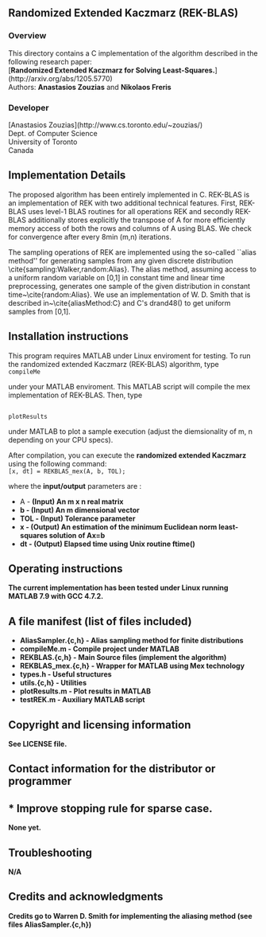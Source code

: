 <h2> Randomized Extended Kaczmarz (REK-BLAS)</h2>
<h3> Overview </h3>
This directory contains a C implementation of the algorithm described in the following research paper:
<br>
[<b>Randomized Extended Kaczmarz for Solving Least-Squares.</b>](http://arxiv.org/abs/1205.5770)
<br>
Authors: <b>Anastasios Zouzias</b> and <b>Nikolaos Freris</b> 
<br>

<h3> Developer </h3>
[Anastasios Zouzias](http://www.cs.toronto.edu/~zouzias/)
<br>
Dept. of Computer Science
<br>
University of Toronto
<br>
Canada

<h2>
Implementation Details
</h2>
The proposed algorithm has been entirely implemented in C. REK-BLAS is an implementation of REK 
with two additional technical features. First, REK-BLAS uses level-1 BLAS routines for all operations REK 
and secondly REK-BLAS additionally stores explicitly the transpose of A for more efficiently memory access 
of both the rows and columns of A using BLAS. We check for convergence after every 8min (m,n) iterations. 

The sampling operations of REK are implemented using the so-called ``alias method'' for generating samples 
from any given discrete distribution \cite{sampling:Walker,random:Alias}. The alias method, assuming access 
to a uniform random variable on [0,1] in constant time and linear time preprocessing, generates one sample
of the given distribution in constant time~\cite{random:Alias}. We use an implementation of W. D. Smith that 
is described in~\cite{aliasMethod:C} and C's <it>drand48</it>() to get uniform samples from [0,1].


<h2>
Installation instructions
</h2>
This program requires MATLAB under Linux enviroment for testing. To run the randomized extended Kaczmarz (REK-BLAS) algorithm, type

<code>
compileMe
</code>

under your MATLAB enviroment. This MATLAB script will compile the mex implementation of REK-BLAS. Then, type

<code>
plotResults
</code>

under MATLAB to plot a sample execution (adjust the diemsionality of m, n depending on your CPU specs).

<p>
After compilation, you can execute the <b>randomized extended Kaczmarz</b> using the following command:

<code>
[x, dt] = REKBLAS_mex(A, b, TOL);
</code>

where the <b>input/output</b> parameters are : 

+ A        - <b>(Input) An m x n real matrix
+ b        - <b>(Input) An m dimensional vector
+ TOL      - <b>(Input) Tolerance parameter
+ x        - <b>(Output) An estimation of the minimum Euclidean norm least-squares solution of Ax=b
+ dt       - <b>(Output) Elapsed time using Unix routine ftime()

<h2>
Operating instructions
</h2>

The current implementation has been tested under Linux running MATLAB 7.9 with GCC 4.7.2.

<h2>
A file manifest (list of files included)
</h2>

* AliasSampler.{c,h} - <b> Alias sampling method for finite distributions</b>
* compileMe.m        - <b> Compile project under MATLAB </b>
* REKBLAS.{c,h}      - <b> Main Source files (implement the algorithm) </b>
* REKBLAS_mex.{c,h}  - <b> Wrapper for MATLAB using Mex technology </b>
* types.h            - <b> Useful structures </b>
* utils.{c,h}        - <b> Utilities </b>
* plotResults.m      - <b> Plot results in MATLAB </b>
* testREK.m          - <b> Auxiliary MATLAB script </b>

<h2>
Copyright and licensing information
</h2>

See LICENSE file.

<h2>
Contact information for the distributor or programmer
</h2>

<h2>
* Improve stopping rule for sparse case.
</h2>

None yet.

<h2>
Troubleshooting
</h2>

N/A

<h2>
Credits and acknowledgments
</h2>

Credits go to Warren D. Smith for implementing the aliasing method (see files AliasSampler.{c,h})
